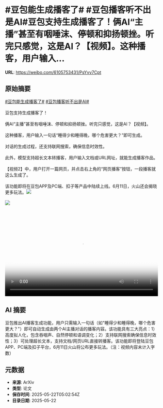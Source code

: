 # #豆包能生成播客了# #豆包播客听不出是AI#豆包支持生成播客了！俩AI“主播”甚至有咽唾沫、停顿和抑扬顿挫。听完只感觉，这是AI？【视频】。这种播客，用户输入...

**URL**: https://weibo.com/6105753431/PsYvv7Cpt

## 原始摘要

<a href="https://m.weibo.cn/search?containerid=231522type%3D1%26t%3D10%26q%3D%23%E8%B1%86%E5%8C%85%E8%83%BD%E7%94%9F%E6%88%90%E6%92%AD%E5%AE%A2%E4%BA%86%23&amp;extparam=%23%E8%B1%86%E5%8C%85%E8%83%BD%E7%94%9F%E6%88%90%E6%92%AD%E5%AE%A2%E4%BA%86%23" data-hide=""><span class="surl-text">#豆包能生成播客了#</span></a> <a href="https://m.weibo.cn/search?containerid=231522type%3D1%26t%3D10%26q%3D%23%E8%B1%86%E5%8C%85%E6%92%AD%E5%AE%A2%E5%90%AC%E4%B8%8D%E5%87%BA%E6%98%AFAI%23&amp;extparam=%23%E8%B1%86%E5%8C%85%E6%92%AD%E5%AE%A2%E5%90%AC%E4%B8%8D%E5%87%BA%E6%98%AFAI%23" data-hide=""><span class="surl-text">#豆包播客听不出是AI#</span></a><br><br>豆包支持生成播客了！<br><br>俩AI“主播”甚至有咽唾沫、停顿和抑扬顿挫。听完只感觉，这是AI？【视频】。<br><br>这种播客，用户输入一句话“睡得少和睡得晚，哪个危害更大？”即可生成。<br><br>对话的生成过程，还支持联网搜索，确保信息时效性。<br><br>此外，模型支持超长文本转播客，用户输入文档或URL网址，就能生成播客作品。<br><br>【视频2】中，用户打开一篇网页，并点击右上角的“网页播客”按钮，一段播客就这么生成了。<br><br>该功能即将在豆包APP及PC端、扣子等产品中陆续上线。6月11日，火山还会揭晓更多玩法。<img style="" src="https://tvax4.sinaimg.cn/large/006Fd7o3ly1i1o3673jdgj30zk0k0q3z.jpg" referrerpolicy="no-referrer"><br><br><img style="" src="https://tvax3.sinaimg.cn/large/006Fd7o3ly1i1o367g255j31hc0u0taa.jpg" referrerpolicy="no-referrer"><br><br><br clear="both"><div style="clear: both"></div><video controls="controls" poster="https://tvax3.sinaimg.cn/orj480/006Fd7o3ly1i1o3669fboj30zk0k0q3z.jpg" style="width: 100%"><source src="https://f.video.weibocdn.com/o0/P7AaQ7z8lx08orgbgWJG010412015IXB0E010.mp4?label=mp4_720p&amp;template=1280x720.25.0&amp;ori=0&amp;ps=1CwnkDw1GXwCQx&amp;Expires=1747893647&amp;ssig=okaVd2XGl4&amp;KID=unistore,video"><source src="https://f.video.weibocdn.com/o0/q1shPDRBlx08orgadWUE01041200ruMS0E010.mp4?label=mp4_hd&amp;template=852x480.25.0&amp;ori=0&amp;ps=1CwnkDw1GXwCQx&amp;Expires=1747893647&amp;ssig=miL4ujFGwp&amp;KID=unistore,video"><source src="https://f.video.weibocdn.com/o0/4L7WNOwNlx08orgarBm801041200ffbJ0E010.mp4?label=mp4_ld&amp;template=640x360.25.0&amp;ori=0&amp;ps=1CwnkDw1GXwCQx&amp;Expires=1747893647&amp;ssig=t8LaKoWIXc&amp;KID=unistore,video"><p>视频无法显示，请前往<a href="https://video.weibo.com/show?fid=1034%3A5169057096204300" target="_blank" rel="noopener noreferrer">微博视频</a>观看。</p></video>

## AI 摘要

豆包推出AI播客生成功能，用户只需输入一句话（如"睡得少和睡得晚，哪个危害更大？"）即可自动生成由两个AI主播对话的播客内容。该功能具有三大亮点：1）高度拟人化，包含吞咽声、自然停顿和语调变化；2）支持联网搜索确保信息时效性；3）可处理超长文本，支持文档/网页URL直接转播客。该功能即将登陆豆包APP、PC端及扣子平台，6月11日火山将公布更多玩法。（注：视频内容未计入字数）

## 元数据

- **来源**: ArXiv
- **类型**: 论文
- **保存时间**: 2025-05-22T05:02:54Z
- **目录日期**: 2025-05-22
